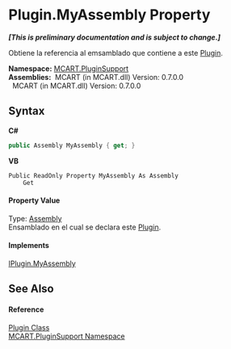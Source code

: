 # Plugin.MyAssembly Property 
 _**\[This is preliminary documentation and is subject to change.\]**_

Obtiene la referencia al emsamblado que contiene a este <a href="a9773c1d-7ff5-ea9a-06bc-836b7335120f">Plugin</a>.

**Namespace:**&nbsp;<a href="4abc7841-aae2-1ecc-94fa-a3d251746bda">MCART.PluginSupport</a><br />**Assemblies:**&nbsp;&nbsp;MCART (in MCART.dll) Version: 0.7.0.0<br />&nbsp;&nbsp;MCART (in MCART.dll) Version: 0.7.0.0<br />

## Syntax

**C#**<br />
``` C#
public Assembly MyAssembly { get; }
```

**VB**<br />
``` VB
Public ReadOnly Property MyAssembly As Assembly
	Get
```


#### Property Value
Type: <a href="http://msdn2.microsoft.com/es-es/library/xbe1wdx9" target="_blank">Assembly</a><br />Ensamblado en el cual se declara este <a href="a9773c1d-7ff5-ea9a-06bc-836b7335120f">Plugin</a>.

#### Implements
<a href="75d3096a-38f4-e6b1-1078-df5fde0161e1">IPlugin.MyAssembly</a><br />

## See Also


#### Reference
<a href="a9773c1d-7ff5-ea9a-06bc-836b7335120f">Plugin Class</a><br /><a href="4abc7841-aae2-1ecc-94fa-a3d251746bda">MCART.PluginSupport Namespace</a><br />